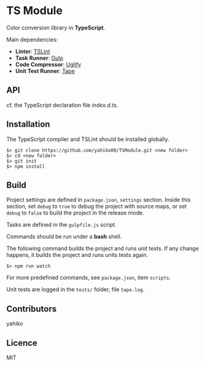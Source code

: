 # TS Module #

Color conversion library in **TypeScript**.


Main dependencies:

* **Linter**: [TSLint](https://github.com/palantir/tslint)
* **Task Runner**: [Gulp](https://github.com/gulpjs/gulp)
* **Code Compressor**: [Uglify](https://github.com/mishoo/UglifyJS2)
* **Unit Test Runner**: [Tape](https://github.com/substack/tape)


## API ##

cf. the TypeScript declaration file _index.d.ts_.

## Installation ##

The TypeScript compiler and TSLint should be installed globally.

	$> git clone https://github.com/yahiko00/TSModule.git <new folder>
	$> cd <new folder>
	$> git init
	$> npm install


## Build ##

Project settings are defined in `package.json`, `settings` section. Inside this section, set `debug` to `true` to debug the project with source maps, or set `debug` to `false` to build the project in the release mode.

Tasks are defined in the `gulpfile.js` script.

Commands should be run under a **bash** shell.

The following command builds the project and runs unit tests. If any change happens, it builds the project and runs units tests again.

	$> npm run watch

For more predefined commands, see `package.json`, item `scripts`.

Unit tests are logged in the `tests/` folder, file `tape.log`.

## Contributors ##

yahiko


## Licence ##

MIT
